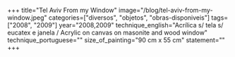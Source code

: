 +++
title="Tel Aviv From my Window"
image="/blog/tel-aviv-from-my-window.jpeg"
categories=["diversos", "objetos", "obras-disponiveis"]
tags=["2008", "2009"]
year="2008,2009"
technique_english="Acrílica s/ tela s/ eucatex e janela / Acrylic on canvas on masonite and wood window"
technique_portuguese=""
size_of_painting="90 cm x 55 cm"
statement=""
+++
